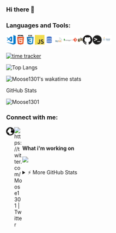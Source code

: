 ### Hi there 👋


### Languages and Tools:

<img align="left" alt="Visual Studio Code" width="26px" src="https://raw.githubusercontent.com/github/explore/80688e429a7d4ef2fca1e82350fe8e3517d3494d/topics/visual-studio-code/visual-studio-code.png" />
<img align="left" alt="HTML5" width="26px" src="https://raw.githubusercontent.com/github/explore/80688e429a7d4ef2fca1e82350fe8e3517d3494d/topics/html/html.png" />
<img align="left" alt="CSS3" width="26px" src="https://raw.githubusercontent.com/github/explore/80688e429a7d4ef2fca1e82350fe8e3517d3494d/topics/css/css.png" />
<img align="left" alt="JavaScript" width="26px" src="https://raw.githubusercontent.com/github/explore/80688e429a7d4ef2fca1e82350fe8e3517d3494d/topics/javascript/javascript.png" />
<img align="left" alt="SQL" width="26px" src="https://raw.githubusercontent.com/github/explore/80688e429a7d4ef2fca1e82350fe8e3517d3494d/topics/sql/sql.png" />
<img align="left" alt="MySQL" width="26px" src="https://raw.githubusercontent.com/github/explore/80688e429a7d4ef2fca1e82350fe8e3517d3494d/topics/mysql/mysql.png" />
<img align="left" alt="MongoDB" width="26px" src="https://raw.githubusercontent.com/github/explore/80688e429a7d4ef2fca1e82350fe8e3517d3494d/topics/mongodb/mongodb.png" />
<img align="left" alt="Git" width="26px" src="https://raw.githubusercontent.com/github/explore/80688e429a7d4ef2fca1e82350fe8e3517d3494d/topics/git/git.png" />
<img align="left" alt="GitHub" width="26px" src="https://raw.githubusercontent.com/github/explore/78df643247d429f6cc873026c0622819ad797942/topics/github/github.png" />
<img align="left" alt="Terminal" width="26px" src="https://raw.githubusercontent.com/github/explore/80688e429a7d4ef2fca1e82350fe8e3517d3494d/topics/terminal/terminal.png" />
<img align="left" alt="Java" width="26px" src="https://raw.githubusercontent.com/github/explore/80688e429a7d4ef2fca1e82350fe8e3517d3494d/topics/java/java.png" />
<br />
<br />

[![time tracker](https://wakatime.com/badge/github/Moose1301/Moose1301.svg)](https://wakatime.com/badge/github/Moose1301/Moose1301)

![Top Langs](https://github-readme-stats.vercel.app/api/top-langs/?username=Moose1301&layout=compact)

![Moose1301's wakatime stats](https://github-readme-stats.vercel.app/api/wakatime?username=Moose1301)

GitHub Stats
<br />

<img src="https://github-readme-stats.vercel.app/api?username=Moose1301&show_icons=true&theme=merko" alt="Moose1301" />



### Connect with me:

<img align="left" alt="web.moose1301.cf" width="22px" src="https://raw.githubusercontent.com/iconic/open-iconic/master/svg/globe.svg" />
<img align="left" alt="https://twitter.com/Moose1301 | Twitter" width="22px" src="https://cdn.jsdelivr.net/npm/simple-icons@v3/icons/twitter.svg" />
<br />
<br />


**What i'm working on**

<code><img height="40" src="https://cdn.tebex.io/webstore/817371/images/817371-d51d2a566acb7f1d348ce6893862038a8cccbb17.jpg"></code>


<details>
  <summary>⚡ More GitHub Stats</summary>

<!--START_SECTION:waka-->
![Lines of code](https://img.shields.io/badge/From%20Hello%20World%20I%27ve%20Written-7.9%20million%20lines%20of%20code-blue)

**🐱 My Github Data** 

> 🏆 45 Contributions in the Year 2021
 > 
> 📦 1.1 MB Used in Github's Storage 
 > 
> 🚫 Not Opted to Hire
 > 
> 📜 25 Public Repositories 
 > 
> 🔑 20 Private Repositories  
 > 
**I'm a Night 🦉** 

```text
🌞 Morning    36 commits     ███░░░░░░░░░░░░░░░░░░░░░░   11.69% 
🌆 Daytime    101 commits    ████████░░░░░░░░░░░░░░░░░   32.79% 
🌃 Evening    148 commits    ████████████░░░░░░░░░░░░░   48.05% 
🌙 Night      23 commits     █░░░░░░░░░░░░░░░░░░░░░░░░   7.47%

```
📅 **I'm Most Productive on Thursday** 

```text
Monday       71 commits     █████░░░░░░░░░░░░░░░░░░░░   23.05% 
Tuesday      55 commits     ████░░░░░░░░░░░░░░░░░░░░░   17.86% 
Wednesday    32 commits     ██░░░░░░░░░░░░░░░░░░░░░░░   10.39% 
Thursday     72 commits     █████░░░░░░░░░░░░░░░░░░░░   23.38% 
Friday       25 commits     ██░░░░░░░░░░░░░░░░░░░░░░░   8.12% 
Saturday     27 commits     ██░░░░░░░░░░░░░░░░░░░░░░░   8.77% 
Sunday       26 commits     ██░░░░░░░░░░░░░░░░░░░░░░░   8.44%

```


📊 **This Week I Spent My Time On** 

```text
💬 Programming Languages: 
Java                     12 hrs 14 mins      ████████████████░░░░░░░░░   65.5% 
XML                      1 hr 57 mins        ██░░░░░░░░░░░░░░░░░░░░░░░   10.46% 
JavaScript               1 hr 51 mins        ██░░░░░░░░░░░░░░░░░░░░░░░   9.97% 
Other                    1 hr 17 mins        █░░░░░░░░░░░░░░░░░░░░░░░░   6.9% 
Kotlin                   30 mins             ░░░░░░░░░░░░░░░░░░░░░░░░░   2.76%

🔥 Editors: 
IntelliJ                 16 hrs 2 mins       █████████████████████░░░░   85.92% 
VS Code                  2 hrs 37 mins       ███░░░░░░░░░░░░░░░░░░░░░░   14.08%

```

**I Mostly Code in Java** 

```text
Java                     38 repos            ██████████████████░░░░░░░   71.7% 
JavaScript               5 repos             ██░░░░░░░░░░░░░░░░░░░░░░░   9.43% 
HTML                     3 repos             █░░░░░░░░░░░░░░░░░░░░░░░░   5.66% 
Python                   2 repos             █░░░░░░░░░░░░░░░░░░░░░░░░   3.77% 
AutoHotkey               1 repo              ░░░░░░░░░░░░░░░░░░░░░░░░░   1.89%

```



<!--END_SECTION:waka-->

</details>


